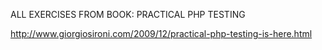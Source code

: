 ALL EXERCISES FROM BOOK: PRACTICAL PHP TESTING

http://www.giorgiosironi.com/2009/12/practical-php-testing-is-here.html
